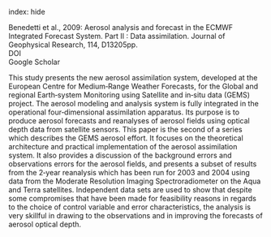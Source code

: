index: hide

<div class="Citation">

  <div class="Citation-body">
    <div class="Citation-text">Benedetti et al., 2009: Aerosol analysis and forecast in the ECMWF Integrated Forecast System. Part II : Data assimilation. <span class="Article-journal">Journal of Geophysical Research, </span><span class="Article-volume">114, </span>D13205pp.</div>
    <div class="Citation-links">
      <div class="CitationLink" data-href="https://doi.org/10.1029/2008JD011115,">
        <div class="CitationLink-icon CitationLink-Doi"></div>
        <div class="CitationLink-text">DOI</div>
      </div>
      <div class="CitationLink" data-href="https://scholar.google.com/scholar?q=10.1029/2008JD011115,">
        <div class="CitationLink-icon CitationLink-Scholar"></div>
        <div class="CitationLink-text">Google Scholar</div>
      </div>
    </div>
  </div>
</div>

This study presents the new aerosol assimilation system, developed at the European Centre for Medium‐Range Weather Forecasts, for the Global and regional Earth‐system Monitoring using Satellite and in‐situ data (GEMS) project. The aerosol modeling and analysis system is fully integrated in the operational four‐dimensional assimilation apparatus. Its purpose is to produce aerosol forecasts and reanalyses of aerosol fields using optical depth data from satellite sensors. This paper is the second of a series which describes the GEMS aerosol effort. It focuses on the theoretical architecture and practical implementation of the aerosol assimilation system. It also provides a discussion of the background errors and observations errors for the aerosol fields, and presents a subset of results from the 2‐year reanalysis which has been run for 2003 and 2004 using data from the Moderate Resolution Imaging Spectroradiometer on the Aqua and Terra satellites. Independent data sets are used to show that despite some compromises that have been made for feasibility reasons in regards to the choice of control variable and error characteristics, the analysis is very skillful in drawing to the observations and in improving the forecasts of aerosol optical depth.

<div class="Citation-copy">

</div>